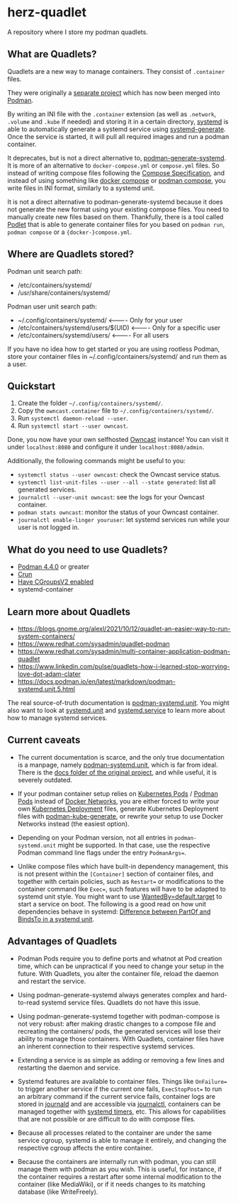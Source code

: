 # herz-quadlet
A repository where I store my podman quadlets.

## What are Quadlets?

Quadlets are a new way to manage containers. They consist of `.container` files.

They were originally a [separate project](https://github.com/containers/quadlet)
which has now been merged into [Podman](https://github.com/containers/podman).

By writing an INI file with the `.container` extension (as well as `.network`,
`.volume` and `.kube` if needed) and storing it in a certain directory,
[systemd](https://systemd.io/) is able to automatically generate a systemd
service using
[systemd-generate](https://www.freedesktop.org/software/systemd/man/systemd.generator.html).
Once the service is started, it will pull all required images and run a podman
container.

It deprecates, but is not a direct alternative to,
[podman-generate-systemd](https://docs.podman.io/en/latest/markdown/podman-generate-systemd.1.html).
It is more of an alternative to `docker-compose.yml` or `compose.yml` files.
So instead of writing compose files following the
[Compose Specification](https://compose-spec.io/),
and instead of using something like
[docker compose](https://docs.docker.com/compose/) or
[podman compose](https://github.com/containers/podman-compose),
you write files in INI format, similarly to a systemd unit.

It is not a direct alternative to podman-generate-systemd because it does not
generate the new format using your existing compose files. You need to manually
create new files based on them. Thankfully, there is a tool called
[Podlet](https://github.com/k9withabone/podlet) that is able to generate
container files for you based on `podman run`, `podman compose` or a
`{docker-}compose.yml`.

## Where are Quadlets stored?

Podman unit search path:

* /etc/containers/systemd/
* /usr/share/containers/systemd/

Podman user unit search path:

* ~/.config/containers/systemd/        <---- Only for your user
* /etc/containers/systemd/users/$(UID) <---- Only for a specific user
* /etc/containers/systemd/users/       <---- For all users

If you have no idea how to get started or you are using rootless Podman, store
your container files in ~/.config/containers/systemd/ and run them as a user.

## Quickstart

1. Create the folder `~/.config/containers/systemd/`.
2. Copy the `owncast.container` file to `~/.config/containers/systemd/`.
3. Run `systemctl daemon-reload --user`.
4. Run `systemctl start --user owncast`.

Done, you now have your own selfhosted [Owncast](https://owncast.online/)
instance! You can visit it under `localhost:8080` and configure it under
`localhost:8080/admin`.

Additionally, the following commands might be useful to you:

* `systemctl status --user owncast`: check the Owncast service status.
* `systemctl list-unit-files --user --all --state generated`: list all
generated services.
* `journalctl --user-unit owncast`: see the logs for your Owncast container.
* `podman stats owncast`: monitor the status of your Owncast container.
* `journalctl enable-linger youruser`: let systemd services run while your
user is not logged in.

## What do you need to use Quadlets?

* [Podman 4.4.0](https://github.com/containers/podman/releases/tag/v4.4.0) or greater
* [Crun](https://github.com/containers/crun)
* [Have CGroupsV2 enabled](https://access.redhat.com/documentation/en-us/red_hat_enterprise_linux/8/html/managing_monitoring_and_updating_the_kernel/using-cgroups-v2-to-control-distribution-of-cpu-time-for-applications_managing-monitoring-and-updating-the-kernel#mounting-cgroups-v2_using-cgroups-v2-to-control-distribution-of-cpu-time-for-applications)
* systemd-container

## Learn more about Quadlets

* https://blogs.gnome.org/alexl/2021/10/12/quadlet-an-easier-way-to-run-system-containers/
* https://www.redhat.com/sysadmin/quadlet-podman
* https://www.redhat.com/sysadmin/multi-container-application-podman-quadlet
* https://www.linkedin.com/pulse/quadlets-how-i-learned-stop-worrying-love-dot-adam-clater
* https://docs.podman.io/en/latest/markdown/podman-systemd.unit.5.html

The real source-of-truth documentation is
[podman-systemd.unit](https://docs.podman.io/en/latest/markdown/podman-systemd.unit.5.html).
You might also want to look at
[systemd.unit](https://www.freedesktop.org/software/systemd/man/systemd.unit.html) and
[systemd.service](https://www.freedesktop.org/software/systemd/man/systemd.service.html)
to learn more about how to manage systemd services.

## Current caveats

* The current documentation is scarce, and the only true documentation is a
manpage, namely
[podman-systemd.unit](https://docs.podman.io/en/latest/markdown/podman-systemd.unit.5.html),
which is far from ideal. There is the
[docs folder of the original project](https://github.com/containers/quadlet/blob/main/docs/),
and while useful, it is severely outdated.

* If your podman container setup relies on
[Kubernetes Pods](https://kubernetes.io/docs/concepts/workloads/pods/) /
[Podman Pods](https://docs.podman.io/en/latest/markdown/podman-pod.1.html)
instead of [Docker Networks](https://docs.docker.com/network/), you are either
forced to write your own
[Kubernetes Deployment](https://kubernetes.io/docs/concepts/workloads/controllers/deployment/)
files, generate Kubernetes Deployment files with
[podman-kube-generate](https://docs.podman.io/en/latest/markdown/podman-kube-generate.1.html),
or rewrite your setup to use Docker Networks instead (the easiest option).

* Depending on your Podman version, not all entries in `podman-systemd.unit`
might be supported. In that case, use the respective Podman command line flags
under the entry `PodmanArgs=`.

* Unlike compose files which have built-in dependency management, this is not
present within the `[Container]` section of container files, and together with
certain policies, such as `Restart=` or modifications to the container command
like `Exec=`, such features will have to be adapted to systemd unit style.
You might want to use
[WantedBy=default.target](https://docs.podman.io/en/latest/markdown/podman-systemd.unit.5.html#enabling-unit-files)
to start a service on boot.
The following is a good read on how unit dependencies behave in systemd:
[Difference between PartOf and BindsTo in a systemd unit](https://pychao.com/2021/02/24/difference-between-partof-and-bindsto-in-a-systemd-unit/).

## Advantages of Quadlets

* Podman Pods require you to define ports and whatnot at Pod creation time,
which can be unpractical if you need to change your setup in the future. With
Quadlets, you alter the container file, reload the daemon and restart the service.

* Using podman-generate-systemd always generates complex and hard-to-read
systemd service files. Quadlets do not have this issue.

* Using podman-generate-systemd together with podman-compose is not very robust:
after making drastic changes to a compose file and recreating the containers/
pods, the generated services will lose their ability to manage those containers.
With Quadlets, container files have an inherent connection to their respective
systemd services.

* Extending a service is as simple as adding or removing a few lines and
restarting the daemon and service.

* Systemd features are available to container files. Things like `OnFailure=`
to trigger another service if the current one fails, `ExecStopPost=` to run an
arbitrary command if the current service fails, container logs are stored in
[journald](https://www.freedesktop.org/software/systemd/man/systemd-journald.service.html)
and are accessible via
[journalctl](https://www.freedesktop.org/software/systemd/man/journalctl.html),
containers can be managed together with
[systemd timers](https://www.freedesktop.org/software/systemd/man/systemd.timer.html),
etc. This allows for capabilities that are not possible or are difficult to do
with compose files.

* Because all processes related to the container are under the same service
cgroup, systemd is able to manage it entirely, and changing the respective
cgroup affects the entire container.

* Because the containers are internally run with podman, you can still manage
them with podman as you wish. This is useful, for instance, if the container
requires a restart after some internal modification to the container (like
MediaWiki), or if it needs changes to its matching database (like WriteFreely).

